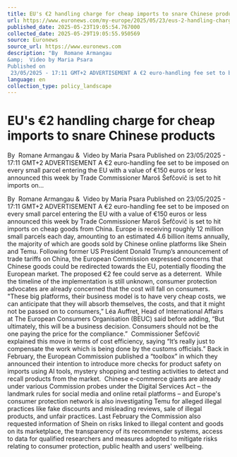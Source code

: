 ```yaml
---
title: EU's €2 handling charge for cheap imports to snare Chinese products
url: https://www.euronews.com/my-europe/2025/05/23/eus-2-handling-charge-for-cheap-imports-to-snare-chinese-products
published_date: 2025-05-23T19:05:54.767000
collected_date: 2025-05-29T19:05:55.950569
source: Euronews
source_url: https://www.euronews.com
description: "By  Romane Armangau 
&amp;  Video by Maria Psara 
Published on
 23/05/2025 - 17:11 GMT+2 ADVERTISEMENT A €2 euro-handling fee set to be imposed on every small parcel entering the EU with a value of €150 euros or less announced this week by Trade Commissioner Maroš Šefčovič is set to hit imports on..."
language: en
collection_type: policy_landscape
---
```


# EU's €2 handling charge for cheap imports to snare Chinese products

By  Romane Armangau 
&amp;  Video by Maria Psara 
Published on
 23/05/2025 - 17:11 GMT+2 ADVERTISEMENT A €2 euro-handling fee set to be imposed on every small parcel entering the EU with a value of €150 euros or less announced this week by Trade Commissioner Maroš Šefčovič is set to hit imports on...

By  Romane Armangau 
&amp;  Video by Maria Psara 
Published on
 23/05/2025 - 17:11 GMT+2 ADVERTISEMENT A €2 euro-handling fee set to be imposed on every small parcel entering the EU with a value of €150 euros or less announced this week by Trade Commissioner Maroš Šefčovič is set to hit imports on cheap goods from China. Europe is receiving roughly 12 million small parcels each day, amounting to an estimated 4.6 billion items annually, the majority of which are goods sold by Chinese online platforms like Shein and Temu. Following former US President Donald Trump’s announcement of trade tariffs on China, the European Commission expressed concerns that Chinese goods could be redirected towards the EU, potentially flooding the European market. The proposed €2 fee could serve as a deterrent.  While the timeline of the implementation is still unknown, consumer protection advocates are already concerned that the cost will fall on consumers. "These big platforms, their business model is to have very cheap costs, we can anticipate that they will absorb themselves, the costs, and that it might not be passed on to consumers,” Léa Auffret, Head of International Affairs at The European Consumers Organisation (BEUC) said before adding, “But ultimately, this will be a business decision. Consumers should not be the one paying the price for the compliance.”  Commissioner Šefčovič explained this move in terms of cost efficiency, saying “It’s really just to compensate the work which is being done by the customs officials.” Back in February, the European Commission published a “toolbox” in which they announced their intention to introduce more checks for product safety on imports using AI tools, mystery shopping and testing activities to detect and recall products from the market.  Chinese e-commerce giants are already under various Commission probes under the Digital Services Act – the landmark rules for social media and online retail platforms – and Europe's consumer protection network is also investigating Temu for alleged illegal practices like fake discounts and misleading reviews, sale of illegal products, and unfair practices. Last February the Commission also requested information of Shein on risks linked to illegal content and goods on its marketplace, the transparency of its recommender systems, access to data for qualified researchers and measures adopted to mitigate risks relating to consumer protection, public health and users' wellbeing.